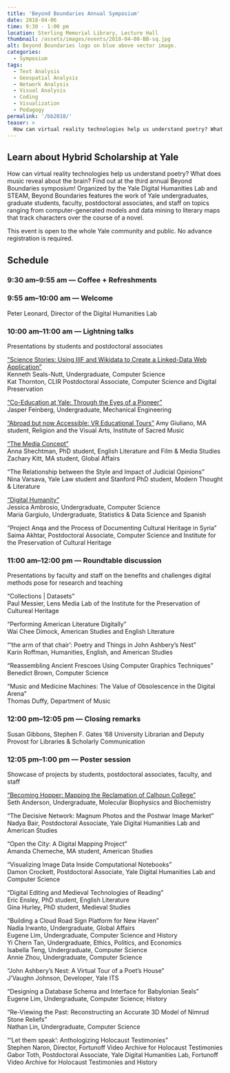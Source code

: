 ```yaml
---
title: 'Beyond Boundaries Annual Symposium'
date: 2018-04-06
time: 9:30 - 1:00 pm
location: Sterling Memorial Library, Lecture Hall
thumbnail: /assets/images/events/2018-04-08-BB-sq.jpg
alt: Beyond Boundaries logo on blue above vector image.
categories:
  - Symposium
tags:
  - Text Analysis
  - Geospatial Analysis
  - Network Analysis
  - Visual Analysis
  - Coding
  - Visualization
  - Pedagogy
permalink: '/bb2018/'
teaser: >
  How can virtual reality technologies help us understand poetry? What does music reveal about the brain? Find out at this year's Beyond Boundaries: An Annual Symposium on Hybrid Scholarship at Yale.
---
```


## Learn about Hybrid Scholarship at Yale 

How can virtual reality technologies help us understand poetry? What does music reveal about the brain? Find out at the third annual Beyond Boundaries symposium! Organized by the Yale Digital Humanities Lab and STEAM, Beyond Boundaries features the work of Yale undergraduates, graduate students, faculty, postdoctoral associates, and staff on topics ranging from computer-generated models and data mining to literary maps that track characters over the course of a novel.

This event is open to the whole Yale community and public. No advance registration is required. 

## Schedule  

### 9:30 am–9:55 am — Coffee + Refreshments
 
### 9:55 am–10:00 am — Welcome  
Peter Leonard, Director of the Digital Humanities Lab
 
### 10:00 am–11:00 am — Lightning talks  
Presentations by students and postdoctoral associates

<a href='https://www.slideshare.net/KennethSealsNutt/beyond-boundaries-symposium-18-science-stories' target='_blank'>“Science Stories: Using IIIF and Wikidata to Create a Linked-Data Web Application”</a>  
Kenneth Seals-Nutt, Undergraduate, Computer Science  
Kat Thornton, CLIR Postdoctoral Associate, Computer Science and Digital Preservation  

<a href='http://yalemaps.maps.arcgis.com/apps/Cascade/index.html?appid=909c32f788e948458078b8ae943a2907' target='_blank'>“Co-Education at Yale: Through the Eyes of a Pioneer”</a>  
Jasper Feinberg, Undergraduate, Mechanical Engineering

<a href='https://docs.google.com/presentation/d/1wRQlnBgGrj5q9pEoeQvRniMQHZh2GenM2TOQ1vhAID0/edit#slide=id.p' target='_blank'>“Abroad but now Accessible: VR Educational Tours”</a> 
Amy Giuliano, MA student, Religion and the Visual Arts, Institute of Sacred Music

<a href='{{site.baseurl}}/assets/docs/Shechtman.pptx' target='_blank'>“The Media Concept”</a>  
Anna Shechtman, PhD student, English Literature and Film & Media Studies    
Zachary Kitt, MA student, Global Affairs

“The Relationship between the Style and Impact of Judicial Opinions”  
Nina Varsava, Yale Law student and Stanford PhD student, Modern Thought & Literature

<a href='{{site.baseurl}}/assets/docs/Ambrosio-Gargiulo.pptx' target='_blank'>“Digital Humanity”</a>  
Jessica Ambrosio, Undergraduate, Computer Science  
Maria Gargiulo, Undergraduate, Statistics & Data Science and Spanish

“Project Anqa and the Process of Documenting Cultural Heritage in Syria”  
Saima Akhtar, Postdoctoral Associate, Computer Science and Institute for the Preservation of Cultural Heritage
 
### 11:00 am–12:00 pm — Roundtable discussion  
Presentations by faculty and staff on the benefits and challenges digital methods pose for research and teaching

“Collections | Datasets”  
Paul Messier, Lens Media Lab of the Institute for the Preservation of Cultureal Heritage

“Performing American Literature Digitally”  
Wai Chee Dimock, American Studies and English Literature

“‘the arm of that chair’: Poetry and Things in John Ashbery’s Nest”  
Karin Roffman, Humanities, English, and American Studies

“Reassembling Ancient Frescoes Using Computer Graphics Techniques”  
Benedict Brown, Computer Science

“Music and Medicine Machines: The Value of Obsolescence in the Digital Arena”  
Thomas Duffy, Department of Music
 
### 12:00 pm–12:05 pm — Closing remarks    
Susan Gibbons, Stephen F. Gates ’68 University Librarian and Deputy Provost for Libraries & Scholarly Communication
 
### 12:05 pm–1:00 pm — Poster session    
Showcase of projects by students, postdoctoral associates, faculty, and staff

<a href='https://yalemaps.maps.arcgis.com/apps/Cascade/index.html?appid=359c246bb0f6424985739a648140cf8d' target='_blank'>“Becoming Hopper: Mapping the Reclamation of Calhoun College”</a>  
Seth Anderson, Undergraduate, Molecular Biophysics and Biochemistry

“The Decisive Network: Magnum Photos and the Postwar Image Market”  
Nadya Bair, Postdoctoral Associate, Yale Digital Humanities Lab and American Studies

“Open the City: A Digital Mapping Project”  
Amanda Chemeche, MA student, American Studies

“Visualizing Image Data Inside Computational Notebooks”  
Damon Crockett, Postdoctoral Associate, Yale Digital Humanities Lab and Computer Science

“Digital Editing and Medieval Technologies of Reading”  
Eric Ensley, PhD student, English Literature  
Gina Hurley, PhD student, Medieval Studies

“Building a Cloud Road Sign Platform for New Haven”  
Nadia Irwanto, Undergraduate, Global Affairs  
Eugene Lim, Undergraduate, Computer Science and History  
Yi Chern Tan, Undergraduate, Ethics, Politics, and Economics  
Isabella Teng, Undergraduate, Computer Science  
Annie Zhou, Undergraduate, Computer Science

“John Ashbery’s Nest: A Virtual Tour of a Poet’s House”  
J’Vaughn Johnson, Developer, Yale ITS

“Designing a Database Schema and Interface for Babylonian Seals”  
Eugene Lim, Undergraduate, Computer Science; History

“Re-Viewing the Past: Reconstructing an Accurate 3D Model of Nimrud Stone Reliefs”  
Nathan Lin, Undergraduate, Computer Science

“‘Let them speak’: Anthologizing Holocaust Testimonies”  
Stephen Naron, Director, Fortunoff Video Archive for Holocaust Testimonies  
Gabor Toth, Postdoctoral Associate, Yale Digital Humanities Lab, Fortunoff Video Archive for Holocaust Testimonies and History